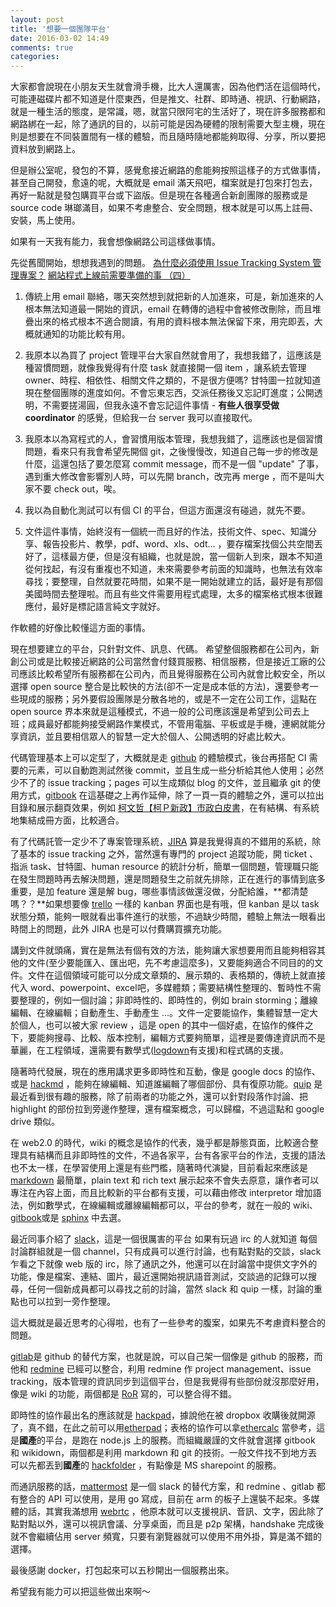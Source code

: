 ```yaml
---
layout: post
title: '想要一個團隊平台'
date: 2016-03-02 14:49
comments: true
categories: 
---
```


大家都會說現在小朋友天生就會滑手機，比大人還厲害，因為他們活在這個時代，可能連磁碟片都不知道是什麼東西，但是推文、社群、即時通、視訊、行動網路，就是一種生活的態度，是常識，嗯，就當只限阿宅的生活好了，現在許多服務都和網路綁在一起，除了通訊的目的，以前可能是因為硬體的限制需要大型主機，現在則是想要在不同裝置間有一樣的體驗，而且隨時隨地都能夠取得、分享，所以要把資料放到網路上。

但是辦公室呢，發包的不算，感覺愈接近網路的愈能夠按照這樣子的方式做事情，甚至自己開發，愈遠的呢，大概就是 email 滿天飛吧，檔案就是打包來打包去，再好一點就是發包購買平台或下盜版。但是現在各種適合新創團隊的服務或是 source code 琳瑯滿目，如果不考慮整合、安全問題，根本就是可以馬上註冊、安裝，馬上使用。

如果有一天我有能力，我會想像網路公司這樣做事情。

<!--more-->

先從舊聞開始，想想我遇到的問題。
[為什麼必須使用 Issue Tracking System 管理專案？](http://blog.xdite.net/posts/2012/03/26/issue-tracking-project-management-agile)
[網站程式上線前需要準備的事 （四）](http://blog.xdite.net/posts/2012/03/18/website-online-todo-4/)

1. 傳統上用 email 聯絡，哪天突然想到就把新的人加進來，可是，新加進來的人根本無法知道最一開始的資訊，email 在轉傳的過程中會被修改刪除，而且堆疊出來的格式根本不適合閱讀，有用的資料根本無法保留下來，用完即丟，大概就通知的功能比較有用。

2. 我原本以為買了 project 管理平台大家自然就會用了，我想我錯了，這應該是種習慣問題，就像我覺得有什麼 task 就直接開一個 item ，讓系統去管理 owner、時程、相依性、相關文件之類的，不是很方便嗎? 甘特圖一拉就知道現在整個團隊的進度如何。不會忘東忘西，交派任務後又忘記盯進度；公開透明，不需要搓湯圓，但我永遠不會忘記這件事情 - **有些人很享受做 coordinator** 的感覺，但給我一台 server 我可以直接取代。

3. 我原本以為寫程式的人，會習慣用版本管理，我想我錯了，這應該也是個習慣問題，看來只有我會希望先開個 git，之後慢慢改，知道自己每一步的修改是什麼，這還包括了要怎麼寫 commit message，而不是一個 "update" 了事，遇到重大修改會影響別人時，可以先開 branch，改完再 merge ，而不是叫大家不要 check out，唉。

4. 我以為自動化測試可以有個 CI 的平台，但這方面還沒有碰過，就先不要。

5. 文件這件事情，始終沒有一個統一而且好的作法，技術文件、spec、知識分享、報告投影片、教學，pdf、word、xls、odt... ，要存檔案找個公共空間丟好了，這樣最方便，但是沒有組織，也就是說，當一個新人到來，跟本不知道從何找起，有沒有重複也不知道，未來需要參考前面的知識時，也無法有效率尋找；要整理，自然就要花時間，如果不是一開始就建立的話，最好是有那個美國時間去整理啦。而且有些文件需要用程式處理，太多的檔案格式根本很難應付，最好是標記語言純文字就好。


作軟體的好像比較懂這方面的事情。

現在想要建立的平台，只針對文件、訊息、代碼。
希望整個服務都在公司內，新創公司或是比較接近網路的公司當然會付錢買服務、相信服務，但是接近工廠的公司應該比較希望所有服務都在公司內，而且覺得服務在公司內就會比較安全，所以選擇 open source 整合是比較快的方法(卻不一定是成本低的方法)，還要參考一些現成的服務；另外要假設團隊是分散各地的，或是不一定在公司工作，這點在 open source 界本來就是這種模式，不過一般的公司應該還是希望到公司去上班；成員最好都能夠接受網路作業模式，不管用電腦、平板或是手機，連網就能分享資訊，並且要相信眾人的智慧一定大於個人、公開透明的好處比較大。

代碼管理基本上可以定型了，大概就是走 [github](https://github.com/) 的體驗模式，後台再搭配 CI 需要的元素，可以自動跑測試然後 commit，並且生成一些分析給其他人使用；必然少不了的 issue tracking；pages 可以生成類似 blog 的文件，並且繼承 git 的使用方式，[gitbook](https://www.gitbook.com/) 在這基礎之上再作延伸，除了一頁一頁的體驗之外，還可以拉出目錄和展示翻頁效果，例如 [柯文哲【柯Ｐ新政】市政白皮書](https://doctorkowj.gitbooks.io/kppolicy/content/)，在有結構、有系統地集結成冊方面，比較適合。

有了代碼託管一定少不了專案管理系統，[JIRA](https://www.atlassian.com/software/jira) 算是我覺得真的不錯用的系統，除了基本的 issue tracking 之外，當然還有專門的 project 追蹤功能，開 ticket 、指派 task、甘特圖、human resource 的統計分析，簡單一個問題，管理職只能在發生問題時再去解決問題，還是問題發生之前就先排除，正在進行的事情到底多重要，是加 feature 還是解 bug，哪些事情該做還沒做，分配給誰，**都清楚嗎？？**如果想要像 [trello](https://trello.com/) 一樣的 kanban 界面也是有哦，但 kanban 是以 task 狀態分類，能夠一眼就看出事件進行的狀態，不過缺少時間，體驗上無法一眼看出時間上的問題，此外 JIRA 也是可以付費購買擴充功能。

講到文件就頭痛，實在是無法有個有效的方法，能夠讓大家想要用而且能夠相容其他的文件(至少要能匯入、匯出吧，先不考慮這麼多)，又要能夠適合不同目的的文件。文件在這個領域可能可以分成文章類的、展示類的、表格類的，傳統上就直接代入 word、powerpoint、excel吧，多媒體類；需要結構性整理的、暫時性不需要整理的，例如一個討論；非即時性的、即時性的，例如 brain storming；離線編輯、在線編輯；自動產生、手動產生 ...。文件一定要能協作，集體智慧一定大於個人，也可以被大家 review ，這是 open 的其中一個好處，在協作的條件之下，要能夠搜尋、比較、版本控制，編輯方式要夠簡單，這裡是要傳達資訊而不是華麗，在工程領域，還需要有數學式([logdown](https://logdown.com)有支援)和程式碼的支援。

隨著時代發展，現在的應用講求更多即時性和互動，像是 google docs 的協作、或是 [hackmd](https://hackmd.io/) ，能夠在線編輯、知道誰編輯了哪個部份、具有復原功能。[quip](https://quip.com/) 是最近看到很有趣的服務，除了前兩者的功能之外，還可以針對段落作討論、把 highlight 的部份拉到旁邊作整理，還有檔案概念，可以歸檔，不過這點和 google drive 類似。

在 web2.0 的時代，wiki 的概念是協作的代表，幾乎都是靜態頁面，比較適合整理具有結構而且非即時性的文件，不過各家平，台有各家平台的作法，支援的語法也不太一樣，在學習使用上還是有些門檻，隨著時代演變，目前看起來應該是 [markdown](https://github.com/adam-p/markdown-here/wiki/Markdown-Cheatsheet) 最簡單，plain text 和 rich text 展示起來不會失去原意，讓作者可以專注在內容上面，而且比較新的平台都有支援，可以藉由修改 interpretor 增加語法，例如數學式，在線編輯或離線編輯都可以，平台的參考，就在一般的 wiki、[gitbook](https://www.gitbook.com/)或是 [sphinx](http://www.sphinx-doc.org/en/stable/) 中去選。

最近同事介紹了 [slack](https://slack.com/)，這是一個很厲害的平台 如果有玩過 irc 的人就知道 每個討論群組就是一個 channel，只有成員可以進行討論，也有點對點的交談，slack 乍看之下就像 web 版的 irc，除了通訊之外，他還可以在討論當中提供文字外的功能，像是檔案、連結、圖片，最近還開始視訊語音測試，交談過的記錄可以搜尋，任何一個新成員都可以尋找之前的討論，當然 slack 和 quip 一樣，討論的重點也可以拉到一旁作整理。

這大概就是最近思考的心得啦，也有了一些參考的腹案，如果先不考慮資料整合的問題。

[gitlab](https://about.gitlab.com/)是 github 的替代方案，也就是說，可以自己架一個像是 github 的服務，而他和 [redmine](http://www.redmine.org/) 已經可以整合，利用 redmine 作 project management、issue tracking，版本管理的資訊同步到這個平台，但是我覺得有些部份就沒那麼好用，像是 wiki 的功能，兩個都是 [RoR](http://rubyonrails.org/) 寫的，可以整合得不錯。

即時性的協作最出名的應該就是 [hackpad](https://hackpad.com/)，據說他在被 dropbox 收購後就開源了，真不錯，在此之前可以用[etherpad](http://etherpad.org/)；表格的協作可以拿[ethercalc](https://ethercalc.tw/) 當參考，這是**國產**的平台，是跑在 node.js 上的服務。而組織嚴謹的文件就會選擇 gitbook 和 wikidown，兩個都是利用 markdown 和 git 的技術。一般文件找不到地方丟可以先都丟到**國產**的 [hackfolder](https://github.com/hackfoldr/hackfoldr) ，有點像是 MS sharepoint 的服務。

而通訊服務的話，[mattermost](http://www.mattermost.org/) 是一個 slack 的替代方案，和 redmine 、gitlab 都有整合的 API 可以使用，是用 go 寫成，目前在 arm 的板子上還裝不起來。多媒體的話，其實我滿想用 [webrtc](https://webrtc.org/) ，他原本就可以支援視訊、音訊、文字，因此除了點對點以外，還可以視訊會議、分享桌面，而且是 p2p 架構，handshake 完成後就不會繼續佔用 server 頻寬，只要有瀏覽器就可以使用不用外掛，算是滿不錯的選擇。

最後感謝 docker，打包起來可以五秒開出一個服務出來。


希望我有能力可以把這些做出來啊～
